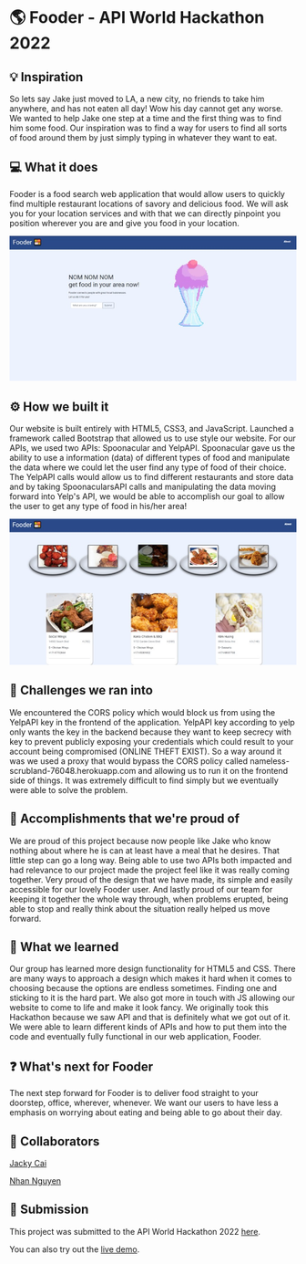 # 🌎 Fooder - API World Hackathon 2022

## 💡 Inspiration
So lets say Jake just moved to LA, a new city, no friends to take him anywhere, and has not eaten all day! Wow his day cannot get any worse. We wanted to help Jake one step at a time and the first thing was to find him some food. Our inspiration was to find a way for users to find all sorts of food around them by just simply typing in whatever they want to eat.

## 💻 What it does
Fooder is a food search web application that would allow users to quickly find multiple restaurant locations of savory and delicious food. We will ask you for your location services and with that we can directly pinpoint you position wherever you are and give you food in your location.

![](./assets/img/front.png)

## ⚙️ How we built it
Our website is built entirely with HTML5, CSS3, and JavaScript. Launched a framework called Bootstrap that allowed us to use style our website. For our APIs, we used two APIs: Spoonacular and YelpAPI. Spoonacular gave us the ability to use a information (data) of different types of food and manipulate the data where we could let the user find any type of food of their choice. The YelpAPI calls would allow us to find different restaurants and store data and by taking SpoonacularsAPI calls and manipulating the data moving forward into Yelp's API, we would be able to accomplish our goal to allow the user to get any type of food in his/her area!

![](./assets/img/yelp.png)

## 🧩 Challenges we ran into
We encountered the CORS policy which would block us from using the YelpAPI key in the frontend of the application. YelpAPI key according to yelp only wants the key in the backend because they want to keep secrecy with key to prevent publicly exposing your credentials which could result to your account being compromised (ONLINE THEFT EXIST). So a way around it was we used a proxy that would bypass the CORS policy called nameless-scrubland-76048.herokuapp.com and allowing us to run it on the frontend side of things. It was extremely difficult to find simply but we eventually were able to solve the problem.

## 🎉 Accomplishments that we're proud of
We are proud of this project because now people like Jake who know nothing about where he is can at least have a meal that he desires. That little step can go a long way. Being able to use two APIs both impacted and had relevance to our project made the project feel like it was really coming together. Very proud of the design that we have made, its simple and easily accessible for our lovely Fooder user. And lastly proud of our team for keeping it together the whole way through, when problems erupted, being able to stop and really think about the situation really helped us move forward.

## 📖 What we learned
Our group has learned more design functionality for HTML5 and CSS. There are many ways to approach a design which makes it hard when it comes to choosing because the options are endless sometimes. Finding one and sticking to it is the hard part. We also got more in touch with JS allowing our website to come to life and make it look fancy. We originally took this Hackathon because we saw API and that is definitely what we got out of it. We were able to learn different kinds of APIs and how to put them into the code and eventually fully functional in our web application, Fooder.

## ❓ What's next for Fooder
The next step forward for Fooder is to deliver food straight to your doorstep, office, wherever, whenever. We want our users to have less a emphasis on worrying about eating and being able to go about their day.

## 🤝 Collaborators

[Jacky Cai](https://github.com/Yun8caiii)

[Nhan Nguyen](https://github.com/nhanng19)

## 🚀 Submission
This project was submitted to the API World Hackathon 2022 [here](https://devpost.com/software/fooder-gtnmkz).

You can also try out the [live demo](https://github.com/nhanng19/Fooder).